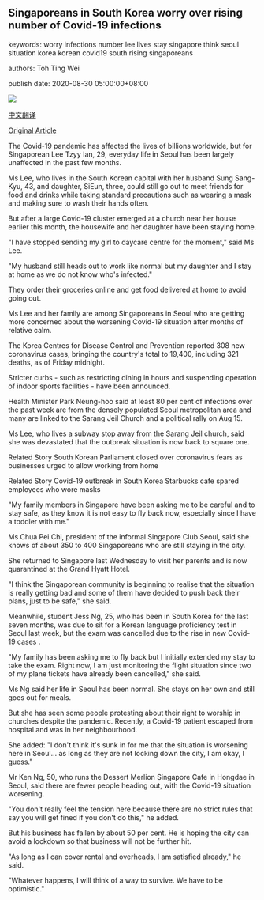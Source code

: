 ## Singaporeans in South Korea worry over rising number of Covid-19 infections

keywords: worry infections number lee lives stay singapore think seoul situation korea korean covid19 south rising singaporeans

authors: Toh Ting Wei

publish date: 2020-08-30 05:00:00+08:00

![](https://www.straitstimes.com/sites/default/files/styles/x_large/public/articles/2020/08/30/ST_20200830_WKKOR6FG5_5922624.jpg?itok=tuuv8svb)

[中文翻译](Singaporeans%20in%20South%20Korea%20worry%20over%20rising%20number%20of%20Covid-19%20infections_zh.md)

[Original Article](https://www.straitstimes.com/asia/sporeans-in-south-korea-worry-over-rising-number-of-infections)

The Covid-19 pandemic has affected the lives of billions worldwide, but for Singaporean Lee Tzyy Ian, 29, everyday life in Seoul has been largely unaffected in the past few months.

Ms Lee, who lives in the South Korean capital with her husband Sung Sang-Kyu, 43, and daughter, SiEun, three, could still go out to meet friends for food and drinks while taking standard precautions such as wearing a mask and making sure to wash their hands often.

But after a large Covid-19 cluster emerged at a church near her house earlier this month, the housewife and her daughter have been staying home.

"I have stopped sending my girl to daycare centre for the moment," said Ms Lee.

"My husband still heads out to work like normal but my daughter and I stay at home as we do not know who's infected."

They order their groceries online and get food delivered at home to avoid going out.

Ms Lee and her family are among Singaporeans in Seoul who are getting more concerned about the worsening Covid-19 situation after months of relative calm.

The Korea Centres for Disease Control and Prevention reported 308 new coronavirus cases, bringing the country's total to 19,400, including 321 deaths, as of Friday midnight.

Stricter curbs - such as restricting dining in hours and suspending operation of indoor sports facilities - have been announced.

Health Minister Park Neung-hoo said at least 80 per cent of infections over the past week are from the densely populated Seoul metropolitan area and many are linked to the Sarang Jeil Church and a political rally on Aug 15.

Ms Lee, who lives a subway stop away from the Sarang Jeil church, said she was devastated that the outbreak situation is now back to square one.

Related Story South Korean Parliament closed over coronavirus fears as businesses urged to allow working from home

Related Story Covid-19 outbreak in South Korea Starbucks cafe spared employees who wore masks

"My family members in Singapore have been asking me to be careful and to stay safe, as they know it is not easy to fly back now, especially since I have a toddler with me."

Ms Chua Pei Chi, president of the informal Singapore Club Seoul, said she knows of about 350 to 400 Singaporeans who are still staying in the city.

She returned to Singapore last Wednesday to visit her parents and is now quarantined at the Grand Hyatt Hotel.

"I think the Singaporean community is beginning to realise that the situation is really getting bad and some of them have decided to push back their plans, just to be safe," she said.

Meanwhile, student Jess Ng, 25, who has been in South Korea for the last seven months, was due to sit for a Korean language proficiency test in Seoul last week, but the exam was cancelled due to the rise in new Covid-19 cases .

"My family has been asking me to fly back but I initially extended my stay to take the exam. Right now, I am just monitoring the flight situation since two of my plane tickets have already been cancelled," she said.

Ms Ng said her life in Seoul has been normal. She stays on her own and still goes out for meals.

But she has seen some people protesting about their right to worship in churches despite the pandemic. Recently, a Covid-19 patient escaped from hospital and was in her neighbourhood.

She added: "I don't think it's sunk in for me that the situation is worsening here in Seoul... as long as they are not locking down the city, I am okay, I guess."

Mr Ken Ng, 50, who runs the Dessert Merlion Singapore Cafe in Hongdae in Seoul, said there are fewer people heading out, with the Covid-19 situation worsening.

"You don't really feel the tension here because there are no strict rules that say you will get fined if you don't do this," he added.

But his business has fallen by about 50 per cent. He is hoping the city can avoid a lockdown so that business will not be further hit.

"As long as I can cover rental and overheads, I am satisfied already," he said.

"Whatever happens, I will think of a way to survive. We have to be optimistic."